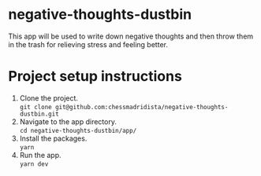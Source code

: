 # negative-thoughts-dustbin
This app will be used to write down negative thoughts and then throw them in the trash for relieving stress and feeling better.

# Project setup instructions
1. Clone the project.  
`git clone git@github.com:chessmadridista/negative-thoughts-dustbin.git`
2. Navigate to the app directory.  
`cd negative-thoughts-dustbin/app/`
3. Install the packages.  
`yarn`  
4. Run the app.  
`yarn dev`
